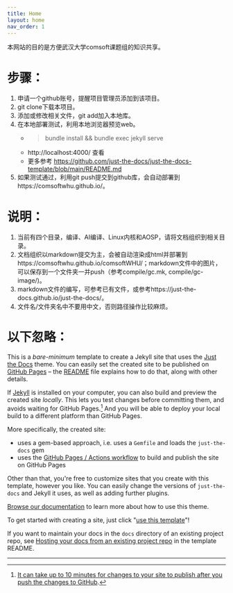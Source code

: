 ```yaml
---
title: Home
layout: home
nav_order: 1
---
```

本网站的目的是方便武汉大学comsoft课题组的知识共享。

# 步骤：
1. 申请一个github账号，提醒项目管理员添加到该项目。
2. git clone下载本项目。
3. 添加或修改相关文件，git add加入本地库。
4. 在本地部署测试，利用本地浏览器预览web。
    - > bundle install && bundle exec jekyll serve
    - http://localhost:4000/ 查看
    - 更多参考 https://github.com/just-the-docs/just-the-docs-template/blob/main/README.md
5. 如果测试通过，利用git push提交到github库，会自动部署到https://comsoftwhu.github.io/。

# 说明：
1. 当前有四个目录，编译、AI编译、Linux内核和AOSP，请将文档组织到相关目录。
2. 文档组织以markdown提交为主，会被自动渲染成html并部署到https://comsoftwhu.github.io/comsoftWHU/；markdown文件中的图片，可以保存到一个文件夹一并push（参考compile/gc.mk, compile/gc-image/)。
3. markdown文件的编写，可参考已有文件，或参考https://just-the-docs.github.io/just-the-docs/。
4. 文件名/文件夹名中不要用中文，否则路径操作比较麻烦。





# 以下忽略：


This is a *bare-minimum* template to create a Jekyll site that uses the [Just the Docs] theme. You can easily set the created site to be published on [GitHub Pages] – the [README] file explains how to do that, along with other details.

If [Jekyll] is installed on your computer, you can also build and preview the created site *locally*. This lets you test changes before committing them, and avoids waiting for GitHub Pages.[^1] And you will be able to deploy your local build to a different platform than GitHub Pages.

More specifically, the created site:

- uses a gem-based approach, i.e. uses a `Gemfile` and loads the `just-the-docs` gem
- uses the [GitHub Pages / Actions workflow] to build and publish the site on GitHub Pages

Other than that, you're free to customize sites that you create with this template, however you like. You can easily change the versions of `just-the-docs` and Jekyll it uses, as well as adding further plugins.

[Browse our documentation][Just the Docs] to learn more about how to use this theme.

To get started with creating a site, just click "[use this template]"!

If you want to maintain your docs in the `docs` directory of an existing project repo, see [Hosting your docs from an existing project repo](https://github.com/just-the-docs/just-the-docs-template/blob/main/README.md#hosting-your-docs-from-an-existing-project-repo) in the template README.

----

[^1]: [It can take up to 10 minutes for changes to your site to publish after you push the changes to GitHub](https://docs.github.com/en/pages/setting-up-a-github-pages-site-with-jekyll/creating-a-github-pages-site-with-jekyll#creating-your-site).

[Just the Docs]: https://just-the-docs.github.io/just-the-docs/
[GitHub Pages]: https://docs.github.com/en/pages
[README]: https://github.com/just-the-docs/just-the-docs-template/blob/main/README.md
[Jekyll]: https://jekyllrb.com
[GitHub Pages / Actions workflow]: https://github.blog/changelog/2022-07-27-github-pages-custom-github-actions-workflows-beta/
[use this template]: https://github.com/just-the-docs/just-the-docs-template/generate